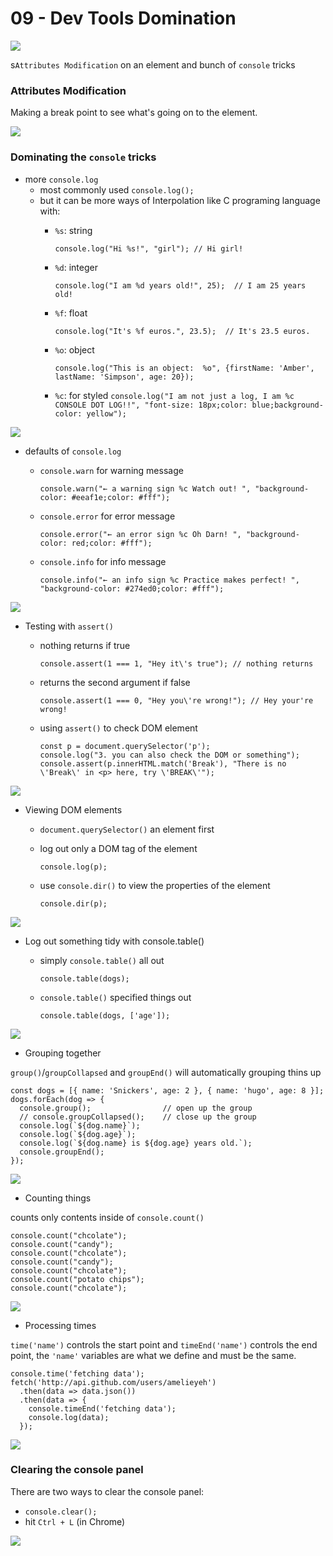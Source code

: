 # 09 - Dev Tools Domination

![](images/09_00.png)

s`Attributes Modification` on an element and bunch of `console` tricks

### Attributes Modification

Making a break point to see what's going on to the element.

![](images/09_01.png)

### Dominating the `console` tricks

- more `console.log`
  - most commonly used `console.log();`
  - but it can be more ways of Interpolation like C programing language with:
    - `%s`: string

      `console.log("Hi %s!", "girl"); // Hi girl!`

    - `%d`: integer

      `console.log("I am %d years old!", 25);  // I am 25 years old!`
    - `%f`: float

      `console.log("It's %f euros.", 23.5);  // It's 23.5 euros.`

    - `%o`: object

      `console.log("This is an object:  %o", {firstName: 'Amber', lastName: 'Simpson', age: 20});`

    - `%c`: for styled
      `console.log("I am not just a log, I am %c CONSOLE DOT LOG!!", "font-size: 18px;color: blue;background-color: yellow");`

![](images/09_02.png)

- defaults of `console.log`
  - `console.warn` for warning message

    `console.warn("← a warning sign %c Watch out! ", "background-color: #eeaf1e;color: #fff");`

  - `console.error` for error message

    `console.error("← an error sign %c Oh Darn! ", "background-color: red;color: #fff");`

  - `console.info` for info message

    `console.info("← an info sign %c Practice makes perfect! ", "background-color: #274ed0;color: #fff");`

![](images/09_03.png)

- Testing with `assert()`
  - nothing returns if true

    `console.assert(1 === 1, "Hey it\'s true"); // nothing returns`

  - returns the second argument if false

    `console.assert(1 === 0, "Hey you\'re wrong!"); // Hey your're wrong!`

  - using `assert()` to check DOM element

    ```
    const p = document.querySelector('p');
    console.log("3. you can also check the DOM or something");
    console.assert(p.innerHTML.match('Break'), "There is no \'Break\' in <p> here, try \'BREAK\'");
    ```

![](images/09_04.png)

- Viewing DOM elements
  - `document.querySelector()` an element first
  - log out only a DOM tag of the element

    `console.log(p);`

  - use `console.dir()` to view the properties of the element

    `console.dir(p);`

![](images/09_05.png)

- Log out something tidy with console.table()
  - simply `console.table()` all out

    `console.table(dogs);`

  - `console.table()` specified things out

    `console.table(dogs, ['age']);`

![](images/09_06.png)

- Grouping together

`group()`/`groupCollapsed` and `groupEnd()` will automatically grouping thins up

  ```
  const dogs = [{ name: 'Snickers', age: 2 }, { name: 'hugo', age: 8 }];
  dogs.forEach(dog => {
    console.group();                // open up the group
    // console.groupCollapsed();    // close up the group
    console.log(`${dog.name}`);
    console.log(`${dog.age}`);
    console.log(`${dog.name} is ${dog.age} years old.`);
    console.groupEnd();
  });
  ```

![](images/09_07.png)

- Counting things

counts only contents inside of `console.count()`

  ```
  console.count("chcolate");
  console.count("candy");
  console.count("chcolate");
  console.count("candy");
  console.count("chcolate");
  console.count("potato chips");
  console.count("chcolate");
  ```

![](images/09_08.png)

- Processing times

`time('name')` controls the start point and `timeEnd('name')` controls the end point, the `'name'` variables are what we define and must be the same.

```
console.time('fetching data');
fetch('http://api.github.com/users/amelieyeh')
  .then(data => data.json())
  .then(data => {
    console.timeEnd('fetching data');
    console.log(data);
  });
```

![](images/09_09.png)

### Clearing the console panel

There are two ways to clear the console panel:

- `console.clear();`
- hit `Ctrl + L` (in Chrome)

![](images/09_10.png)


